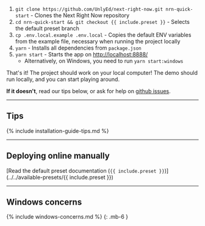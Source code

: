 1. `git clone https://github.com/UnlyEd/next-right-now.git nrn-quick-start` - Clones the Next Right Now repository
1. `cd nrn-quick-start && git checkout {{ include.preset }}` - Selects the default preset branch
1. `cp .env.local.example .env.local` - Copies the default ENV variables from the example file, necessary when running the project locally
1. `yarn` - Installs all dependencies from `package.json`
1. `yarn start` - Starts the app on [http://localhost:8888/](http://localhost:8888/)
    - Alternatively, on Windows, you need to run `yarn start:windows`

That's it! The project should work on your local computer!
The demo should run locally, and you can start playing around.

**If it doesn't**, read our tips below, or ask for help on [github issues](https://github.com/UnlyEd/next-right-now/issues).

---

## Tips

{% include installation-guide-tips.md %}

---

## Deploying online manually

[Read the default preset documentation (`{{ include.preset }}`)](../../available-presets/{{ include.preset }})

---

## Windows concerns

{% include windows-concerns.md %}
{: .mb-6 }
